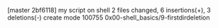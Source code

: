 [master 2bf6118] my script on shell
 2 files changed, 6 insertions(+), 3 deletions(-)
 create mode 100755 0x00-shell_basics/9-firstdirdeletion
